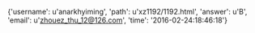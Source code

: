 {'username': u'anarkhyiming', 'path': u'xz1192/1192.html', 'answer': u'B', 'email': u'zhouez_thu_12@126.com', 'time': '2016-02-24:18:46:18'}